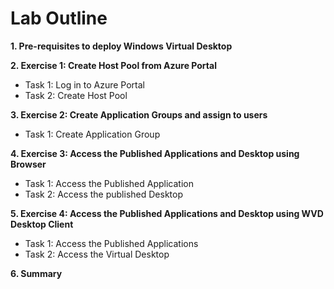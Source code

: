 # Lab Outline

**1. Pre-requisites to deploy Windows Virtual Desktop**

**2. Exercise 1: Create Host Pool from Azure Portal**

- Task 1: Log in to Azure Portal
- Task 2: Create Host Pool
    
**3. Exercise 2: Create Application Groups and assign to users**
    
- Task 1: Create Application Group
    
**4. Exercise 3: Access the Published Applications and Desktop using Browser**

- Task 1: Access the Published Application
- Task 2: Access the published Desktop
    
**5. Exercise 4: Access the Published Applications and Desktop using WVD Desktop Client**
    
- Task 1: Access the Published Applications
- Task 2: Access the Virtual Desktop
    
**6. Summary**


